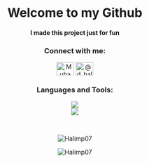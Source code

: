 <h1 align="center">Welcome to my Github</h1>
<h4 align="center">I made this project just for fun</h4>

<h3 align="center">Connect with me:</h3>
<p align="center">
<a href="https://www.linkedin.com/in/halimp/" target="blank">
    <img align="center" src="https://raw.githubusercontent.com/rahuldkjain/github-profile-readme-generator/master/src/images/icons/Social/linked-in-alt.svg" alt="Muhammad Daniel Krisna Halim Putra" height="30" width="40" /></a>
<a href="https://instagram.com/@d_halimp" target="blank">
    <img align="center" src="https://raw.githubusercontent.com/rahuldkjain/github-profile-readme-generator/master/src/images/icons/Social/instagram.svg" alt="@d_halimp" height="30" width="40" /></a>
</p>


<h3 align="center">Languages and Tools:</h3>
<p align="center">
    <a href="https://skillicons.dev">
        <img src="https://skillicons.dev/icons?i=next,react,tailwind,bootstrap,sass,laravel,mysql,git,linux,wordpress" />
        <br />
        <img src="https://skillicons.dev/icons?i=js,ts,css,html,php" />
    </a>
</p>
<br>
<p align="center">
    <img src="https://github-readme-stats.vercel.app/api/top-langs?username=Halimp07&show_icons=true&locale=en&layout=compact&theme=tokyonight" alt="Halimp07" /> 
</p>
<p align="center">
    <img src="https://github-readme-streak-stats.herokuapp.com/?user=Halimp07&theme=tokyonight" alt="Halimp07" />
</p>
 
